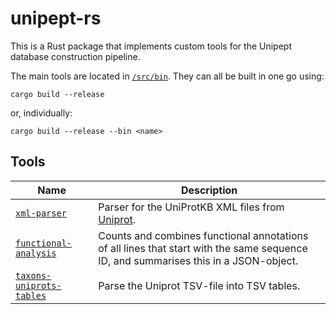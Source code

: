# unipept-rs

This is a Rust package that implements custom tools for the Unipept database construction pipeline.

The main tools are located in [`/src/bin`](./src/bin). They can all be built in one go using:

```shell
cargo build --release
```

or, individually:

```shell
cargo build --release --bin <name>
```

## Tools

| Name                                                            | Description                                                                                                                         |
|-----------------------------------------------------------------|-------------------------------------------------------------------------------------------------------------------------------------|
| [`xml-parser`](./src/bin/xml-parser.rs)                         | Parser for the UniProtKB XML files from [Uniprot](https://www.uniprot.org/help/downloads).                                          |
| [`functional-analysis`](./src/bin/functional-analysis.rs)       | Counts and combines functional annotations of all lines that start with the same sequence ID, and summarises this in a JSON-object. |
| [`taxons-uniprots-tables`](./src/bin/taxons-uniprots-tables.rs) | Parse the Uniprot TSV-file into TSV tables.                                                                                         |
